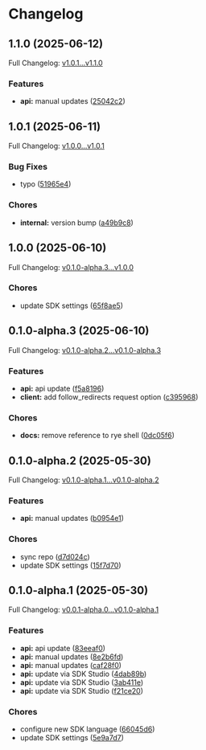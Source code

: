 # Changelog

## 1.1.0 (2025-06-12)

Full Changelog: [v1.0.1...v1.1.0](https://github.com/e-invoice-be/e-invoice-py/compare/v1.0.1...v1.1.0)

### Features

* **api:** manual updates ([25042c2](https://github.com/e-invoice-be/e-invoice-py/commit/25042c2a2a278e2b0a81ad8297616affc7e12d28))

## 1.0.1 (2025-06-11)

Full Changelog: [v1.0.0...v1.0.1](https://github.com/e-invoice-be/e-invoice-py/compare/v1.0.0...v1.0.1)

### Bug Fixes

* typo ([51965e4](https://github.com/e-invoice-be/e-invoice-py/commit/51965e47ba28b7514f67ee968efe9890259e620c))


### Chores

* **internal:** version bump ([a49b9c8](https://github.com/e-invoice-be/e-invoice-py/commit/a49b9c85db76555c37ed3163ac8b9b3400dc7533))

## 1.0.0 (2025-06-10)

Full Changelog: [v0.1.0-alpha.3...v1.0.0](https://github.com/e-invoice-be/e-invoice-py/compare/v0.1.0-alpha.3...v1.0.0)

### Chores

* update SDK settings ([65f8ae5](https://github.com/e-invoice-be/e-invoice-py/commit/65f8ae52060c066d6d88d8b32d0e1437a8cb61cc))

## 0.1.0-alpha.3 (2025-06-10)

Full Changelog: [v0.1.0-alpha.2...v0.1.0-alpha.3](https://github.com/e-invoice-be/e-invoice-py/compare/v0.1.0-alpha.2...v0.1.0-alpha.3)

### Features

* **api:** api update ([f5a8196](https://github.com/e-invoice-be/e-invoice-py/commit/f5a81964419d8777b472990f56365ebdea34c029))
* **client:** add follow_redirects request option ([c395968](https://github.com/e-invoice-be/e-invoice-py/commit/c39596814d57ad3db090a24ff148429679b03f27))


### Chores

* **docs:** remove reference to rye shell ([0dc05f6](https://github.com/e-invoice-be/e-invoice-py/commit/0dc05f6c1c1a8346862155ae23422bd60fee7df3))

## 0.1.0-alpha.2 (2025-05-30)

Full Changelog: [v0.1.0-alpha.1...v0.1.0-alpha.2](https://github.com/e-invoice-be/e-invoice-py/compare/v0.1.0-alpha.1...v0.1.0-alpha.2)

### Features

* **api:** manual updates ([b0954e1](https://github.com/e-invoice-be/e-invoice-py/commit/b0954e1357427a7573685d1e14eb8f7007085568))


### Chores

* sync repo ([d7d024c](https://github.com/e-invoice-be/e-invoice-py/commit/d7d024c67978e805e5fa7c34bda753dd5ca84868))
* update SDK settings ([15f7d70](https://github.com/e-invoice-be/e-invoice-py/commit/15f7d7061d77d0d8f3adc51196fcf11ef1845e1b))

## 0.1.0-alpha.1 (2025-05-30)

Full Changelog: [v0.0.1-alpha.0...v0.1.0-alpha.1](https://github.com/e-invoice-be/e-invoice-api-sdk-py/compare/v0.0.1-alpha.0...v0.1.0-alpha.1)

### Features

* **api:** api update ([83eeaf0](https://github.com/e-invoice-be/e-invoice-api-sdk-py/commit/83eeaf0a5ff0c97328e6e1f9a83ae85401c29b24))
* **api:** manual updates ([8e2b6fd](https://github.com/e-invoice-be/e-invoice-api-sdk-py/commit/8e2b6fdbdf5dbb924730f3d21129822f76c3681b))
* **api:** manual updates ([caf28f0](https://github.com/e-invoice-be/e-invoice-api-sdk-py/commit/caf28f07f11798707e249444f04600a1ac461110))
* **api:** update via SDK Studio ([4dab89b](https://github.com/e-invoice-be/e-invoice-api-sdk-py/commit/4dab89b520bd6891b329a6e0b031468eb7c96948))
* **api:** update via SDK Studio ([3ab411e](https://github.com/e-invoice-be/e-invoice-api-sdk-py/commit/3ab411e843b369f9d3a83596217428c7a663025d))
* **api:** update via SDK Studio ([f21ce20](https://github.com/e-invoice-be/e-invoice-api-sdk-py/commit/f21ce20df9505ccc85d9578b68b3ceade2e70d66))


### Chores

* configure new SDK language ([66045d6](https://github.com/e-invoice-be/e-invoice-api-sdk-py/commit/66045d60d0bada2ccada1e97bc22f62b92215841))
* update SDK settings ([5e9a7d7](https://github.com/e-invoice-be/e-invoice-api-sdk-py/commit/5e9a7d71f7c28d53a849c4766e115af2032c76c8))
